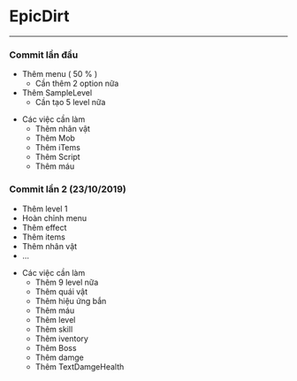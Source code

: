 # EpicDirt
-----------
### Commit lần đầu
- Thêm menu ( 50 % )
  - Cần thêm 2 option nữa
- Thêm SampleLevel
  - Cần tạo 5 level nữa
+ Các việc cần làm
  - Thêm nhân vật
  - Thêm Mob
  - Thêm iTems
  - Thêm Script
  - Thêm máu
### Commit lần 2 (23/10/2019)
- Thêm level 1
- Hoàn chỉnh menu
- Thêm effect
- Thêm items
- Thêm nhân vật
- ...
+ Các việc cần làm
  - Thêm 9 level nữa
  - Thêm quái vật
  - Thêm hiệu ứng bắn
  - Thêm máu
  - Thêm level
  - Thêm skill
  - Thêm iventory
  - Thêm Boss
  - Thêm damge
  - Thêm TextDamgeHealth
